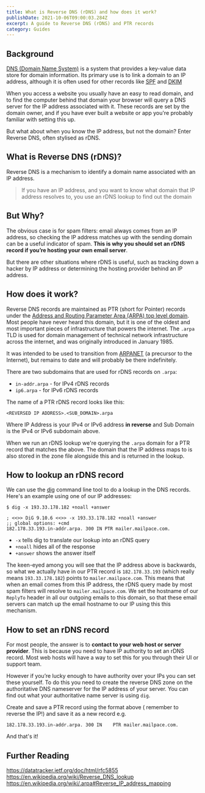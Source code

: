 ```yaml
---
title: What is Reverse DNS (rDNS) and how does it work?
publishDate: 2021-10-06T09:00:03.284Z
excerpt: A guide to Reverse DNS (rDNS) and PTR records
category: Guides
---
```


## Background 

[DNS (Domain Name System)](https://en.wikipedia.org/wiki/DNS) is a system that provides a key-value data store for domain information. Its primary use is to link a domain to an IP address, although it is often used for other records like [SPF](https://blog.mailpace.com/blog/whats-an-spf-record/) and [DKIM](https://blog.mailpace.com/blog/whats-a-DKIM-record/)

When you access a website you usually have an easy to read domain, and to find the computer behind that domain your browser will query a DNS server for the IP address associated with it. These records are set by the domain owner, and if you have ever built a website or app you're probably familiar with setting this up.

But what about when you know the IP address, but not the domain? Enter Reverse DNS, often stylised as rDNS.

## What is Reverse DNS (rDNS)?

Reverse DNS is a mechanism to identify a domain name associated with an IP address.

> If you have an IP address, and you want to know what domain that IP address resolves to, you use an rDNS lookup to find out the domain

## But Why?

The obvious case is for spam filters: email always comes from an IP address, so checking the IP address matches up with the sending domain can be a useful indicator of spam. **This is why you should set an rDNS record if you’re hosting your own email server**.

But there are other situations where rDNS is useful, such as tracking down a hacker by IP address or determining the hosting provider behind an IP address.

## How does it work?

Reverse DNS records are maintained as PTR (short for Pointer) records under the [Address and Routing Parameter Area (ARPA) top level domain](https://www.iana.org/domains/arpa). Most people have never heard this domain, but it is one of the oldest and most important pieces of infrastructure that powers the internet. The `.arpa` TLD is used for domain management of technical network infrastructure across the internet, and was originally introduced in January 1985.

It was intended to be used to transition from [ARPANET](https://en.wikipedia.org/wiki/ARPANET) (a precursor to the Internet), but remains to date and will probably be there indefinitely. 

There are two subdomains that are used for rDNS records on `.arpa`:

- `in-addr.arpa` - for IPv4 rDNS records
- `ip6.arpa` - for IPv6 rDNS records

The name of a PTR rDNS record looks like this:

`<REVERSED IP ADDRESS>.<SUB_DOMAIN>.arpa`

Where IP Address is your IPv4 or IPv6 address **in reverse** and Sub Domain is the IPv4 or IPv6 subdomain above. 

When we run an rDNS lookup we're querying the `.arpa` domain for a PTR record that matches the above. The domain that the IP address maps to is also stored in the zone file alongside this and is returned in the lookup.

## How to lookup an rDNS record

We can use the [dig](https://www.isc.org/bind/) command line tool to do a lookup in the DNS records. Here's an example using one of our IP addresses:

```
$ dig -x 193.33.178.182 +noall +answer

; <<>> DiG 9.10.6 <<>> -x 193.33.178.182 +noall +answer
;; global options: +cmd
182.178.33.193.in-addr.arpa. 300 IN	PTR	mailer.mailpace.com.
```

- `-x` tells dig to translate our lookup into an rDNS query
- `+noall` hides all of the response
- `+answer` shows the answer itself

The keen-eyed among you will see that the IP address above is backwards, so what we actually have in our PTR record is  `182.178.33.193` (which really means `193.33.178.182`) points to `mailer.mailpace.com`. This means that when an email comes from this IP address, the rDNS query made by most spam filters will resolve to `mailer.mailpace.com`. We set the hostname of our `ReplyTo` header in all our outgoing emails to this domain, so that these email servers can match up the email hostname to our IP using this this mechanism.

## How to set an rDNS record

For most people, the answer is to **contact to your web host or server provider**. This is because you need to have IP authority to set an rDNS record. Most web hosts will have a way to set this for you through their UI or support team. 

However if you’re lucky enough to have authority over your IPs you can set these yourself. To do this you need to create the reverse DNS zone on the authoritative DNS nameserver for the IP address of your server. You can find out what your authoritative name server is using `dig`.

Create and save a PTR record using the format above ( remember to reverse the IP!) and save it as a new record e.g.

`182.178.33.193.in-addr.arpa. 300 IN	PTR	mailer.mailpace.com.`

And that's it!

## Further Reading 

https://datatracker.ietf.org/doc/html/rfc5855
https://en.wikipedia.org/wiki/Reverse_DNS_lookup
https://en.wikipedia.org/wiki/.arpa#Reverse_IP_address_mapping
